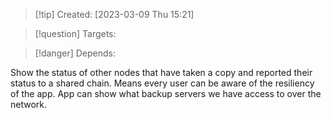 
>[!tip] Created: [2023-03-09 Thu 15:21]

>[!question] Targets: 

>[!danger] Depends: 

Show the status of other nodes that have taken a copy and reported their status to a shared chain.
Means every user can be aware of the resiliency of the app.
App can show what backup servers we have access to over the network.